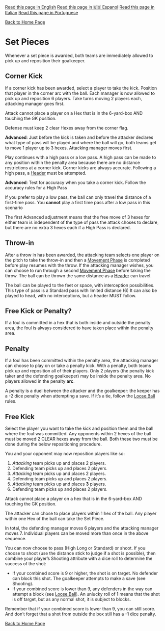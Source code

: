 [Read this page in English](https://counterattackgame.github.io/wiki/set_pieces)
[Read this page in 🇪🇸 Espanol](https://counterattackgame.github.io/wiki/es/set_pieces)
[Read this page in Italian](https://counterattackgame.github.io/wiki/it/set_pieces)
[Read this page in Portuguese](https://counterattackgame.github.io/wiki/pt/set_pieces)

[Back to Home Page](https://counterattackgame.github.io/wiki/it/index)
# Set Pieces

Whenever a set piece is awarded, both teams are immediately allowed to pick up and reposition their goalkeeper.

## Corner Kick

If a corner kick has been awarded, select a player to take the kick. Position that player in the corner arc with the ball. Each manager is now allowed to pick up and reposition 6 players. Take turns moving 2 players each, attacking manager goes first.

Attack cannot place a player on a Hex that is in the 6-yard-box AND touching the GK position.

Defense must keep 2 clear Hexes away from the corner flag.

**Advanced**: Just before the kick is taken and before the attacker declares what type of pass will be played and where the ball will go, both teams get to move 1 player up to 3 hexes. Attacking manager moves first.

Play continues with a high pass or a low pass. A high pass can be made to any position within the penalty area because there are no distance restrictions at a corner kick. Corner kicks are always accurate. Following a high pass, a [Header](https://counterattackgame.github.io/wiki/it/heading) must be attempted.

**Advanced**: Test for accuracy when you take a corner kick. Follow the accuracy rules for a High Pass

If you prefer to play a low pass, the ball can only travel the distance of a first-time pass. You **cannot** play a first time pass after a low pass in this scenario

The first Advanced adjustment means that the free move of 3 hexes for either team is independent of the type of pass the attack choses to declare, but there are no extra 3 hexes each if a High Pass is declared.

## Throw-in

After a throw in has been awarded, the attacking team selects one player on the pitch to take the throw-in and then a [Movement Phase](https://counterattackgame.github.io/wiki/it/movement_phase) is completed before play resumes with the throw. If the attacking manager wishes, you can choose to run through a second [Movement Phase](https://counterattackgame.github.io/wiki/it/movement_phase) before taking the throw. The ball can be thrown the same distance as a [Header](https://counterattackgame.github.io/wiki/it/heading) can travel.

The ball can be played to the feet or space, with interception possibilities. This type of pass is a Standard pass with limited distance (6)
It can also be played to head, with no interceptions, but a header MUST follow.

## Free Kick or Penalty?

If a foul is committed in a hex that is both inside and outside the penalty area, the foul is always considered to have taken place within the penalty area. 

## Penalty

If a foul has been committed within the penalty area, the attacking manager can choose to play on or take a penalty kick. With a penalty, both teams pick up and reposition all of their players. Only 2 players (the penalty kick taker and the defending goalkeeper) may be inside the penalty area. No players allowed in the penalty **arc**.

A penalty is a duel between the attacker and the goalkeeper:
the keeper has a -2 dice penalty when attempting a save. If it’s a tie, follow the [Loose Ball](https://counterattackgame.github.io/wiki/it/loose_ball) rules.

## Free Kick

Select the player you want to take the kick and position them and the ball where the foul was committed. Any opponents within 2 hexes of the ball must be moved 2 CLEAR hexes away from the ball. Both these two must be done during the below repositioning procedure.

You and your opponent may now reposition players like so:

1. _Attacking_ team picks up and places 2 players.
2. Defending team picks up and places 2 players.
3. _Attacking_ team picks up and places 2 players.
4. Defending team picks up and places 2 players.
5. _Attacking_ team picks up and places **3** players.
6. Defending team picks up and places 2 players.

Attack cannot place a player on a hex that is in the 6-yard-box AND touching the GK position.

The attacker can chose to place players within 1 hex of the ball. Any player within one Hex of the ball can take the Set Piece.

In total, the defending manager moves 6 players and the attacking manager moves 7. Individual players can be moved more than once in the above sequence.

You can now choose to pass (High Long or Standard) or shoot. If you choose to shoot (use the distance stick to judge if a shot is possible), then combine your player’s Shooting attribute with a dice roll to determine the success of the shot:

- If your combined score is 9 or higher, the shot is on target. No defender can block this shot. The goalkeeper attempts to make a save (see Shooting).
- If your combined score is lower than 9, any defenders in the way can attempt a block (see [Loose Ball](https://counterattackgame.github.io/wiki/it/loose_ball)).
An unlucky roll of 1 means that the shot is off target, but as any normal shot, it is subject to blocks.

Remember that if your combined score is lower than 9, you can still score. And don’t forget that a shot from outside the box still has a -1 dice penalty.

[Back to Home Page](https://counterattackgame.github.io/wiki/it/index)